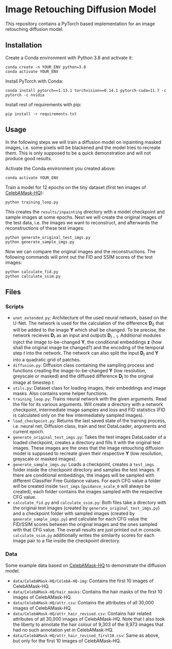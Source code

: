 # Image Retouching Diffusion Model

This repository contains a PyTorch based implementation for an image retouching diffusion model. 


## Installation

Create a Conda environment with Python 3.8 and activate it:

    conda create -n YOUR_ENV python=3.8
    conda activate YOUR_ENV

Install PyTorch with Conda:

    conda install pytorch==1.13.1 torchvision==0.14.1 pytorch-cuda=11.7 -c pytorch -c nvidia

Install rest of requirements with pip:

    pip install -r requirements.txt

## Usage

In the following steps we will train a diffusion model on inpainting masked images, i.e. some pixels will be blackened and the model tries to recreate them. This is only supposed to be a quick demonstration and will not produce good results.

Activate the Conda environment you created above:

    conda activate YOUR_ENV

Train a model for 12 epochs on the tiny dataset (first ten images of [CelebAMask-HQ](https://github.com/switchablenorms/CelebAMask-HQ)):

    python training_loop.py

This creates the `results/inpainting` directory with a model checkpoint and sample images at some epochs. Next we will create the original images of the test data, i.e. the images we want to reconstruct, and afterwards the reconstructions of these test images:

    python generate_original_test_imgs.py
    python generate_sample_imgs.py

Now we can compare the original images and the reconstructions. The following commands will print out the FID and SSIM scores of the test images:

    python calculate_fid.py
    python calculate_ssim.py



## Files

### Scripts

 - `unet_extended.py`: Architecture of the used neural network, based on the U-Net. The network is used for the calculation of the difference $\mathbf{D}_0$ that will be added to the image $\mathbf{Y}$ which shall be changed. To be precise, the network recieves $\mathbf{D}_t$ as an input and 
 outputs $\mathbf{D}_{t-1}$. Additional modules inject the image to-be-changed $\mathbf{Y}$, the conditional embeddings $\mathbf{z}$ (how shall the original image be changed?) and the encoding of the temporal step $t$ into the network. The network can also split the input $\mathbf{D}_t$ 
 and $\mathbf{Y}$ into a quadratic grid of patches.
 - `diffusion.py`: Diffusion class containing the sampling process and functions creating the image-to-be-changed $\mathbf{Y}$ (low resolution, greyscale or masked) and the diffused difference $\mathbf{D}_t$ to the original image at timestep $t$.
 - `utils.py`: Dataset class for loading images, their embeddings and image masks. Also contains some helper functions.
 - `training_loop.py`: Trains neural network with the given arguments. Read the file for its various arguments. Will create a directory with a network checkpoint, intermediate image samples and loss and FID statistics (FID is calculated only on the few intermediately sampled images). 
 - `load_checkpoint.py`: Returns the last saved state of the training process, i.e. neural net, Diffusion class, train and test DataLoader, arguments and current epoch.
 - `generate_original_test_imgs.py`: Takes the test images DataLoader of a loaded checkpoint, creates a directory and fills it with the original test images. These images are the ones that the image retouching diffusion model is supposed to recreate given their respective $\mathbf{Y}$ (low resolution, greyscale or masked images).
 - `generate_sample_imgs.py`: Loads a checkpoint, creates a `test_imgs` folder inside the checkpoint directory and samples the test images. If there are conditional embeddings, the images will be sampled with different Classifier Free Guidance values. For each CFG value a folder will be created inside `test_imgs` (`guidance_scale_0` will always be created), each folder contains the images sampled with the respective CFG value.
 - `calculate_fid.py` and `calculate_ssim.py`: Both files take a directory with the original test images (created by `generate_original_test_imgs.py`) and a checkpoint folder with sampled images (created by `generate_sample_imgs.py`) and calculate for each CFG value the FID/SSIM scores between the original images and the ones sampled with that CFG value. The overall results are just printed out in console. `calculate_ssim.py` additionally writes the similarity scores for each image pair to a file inside the checkpoint directory.

### Data

Some example data based on [CelebAMask-HQ](https://github.com/switchablenorms/CelebAMask-HQ) to demonstrate the diffusion model.

 - `data/CelebAMask-HQ/CelebA-HQ-img`: Contains the first 10 images of CelebAMask-HQ.
 - `data/CelebAMask-HQ/hair_masks`: Contains the hair masks of the first 10 images of CelebAMask-HQ.
 - `data/CelebAMask-HQ/attr.csv`: Contains the attributes of all 30,000 images of CelebAMask-HQ.
 - `data/CelebAMask-HQ/attr_hair_revised.csv`: Contains hair related attributes of all 30,000 images of CelebAMask-HQ. Note that I also took the liberty to annotate the hair colour of 9,303 of the 9,973 images that had no such annotation yet in CelebAMask-HQ.
 - `data/CelebAMask-HQ/attr_hair_revised_first10.csv`: Same as above, but only for the first 10 images of CelebAMask-HQ.